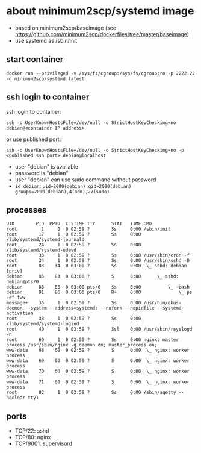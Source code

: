 # about minimum2scp/systemd image

 * based on minimum2scp/baseimage (see https://github.com/minimum2scp/dockerfiles/tree/master/baseimage)
 * use systemd as /sbin/init

## start container

```
docker run --privileged -v /sys/fs/cgroup:/sys/fs/cgroup:ro -p 2222:22 -d minimum2scp/systemd:latest
```

## ssh login to container

ssh login to container:

```
ssh -o UserKnownHostsFile=/dev/null -o StrictHostKeyChecking=no debian@<container IP address>
```

or use published port:

```
ssh -o UserKnownHostsFile=/dev/null -o StrictHostKeyChecking=no -p <published ssh port> debian@localhost
```

 * user "debian" is available
 * password is "debian"
 * user "debian" can use sudo command without password
 * `id debian`: `uid=2000(debian) gid=2000(debian) groups=2000(debian),4(adm),27(sudo)`

## processes

```
UID        PID  PPID  C STIME TTY      STAT   TIME CMD
root         1     0  0 02:59 ?        Ss     0:00 /sbin/init
root        17     1  0 02:59 ?        Ss     0:00 /lib/systemd/systemd-journald
root        24     1  0 02:59 ?        Ss     0:00 /lib/systemd/systemd-udevd
root        33     1  0 02:59 ?        Ss     0:00 /usr/sbin/cron -f
root        34     1  0 02:59 ?        Ss     0:00 /usr/sbin/sshd -D
root        83    34  0 03:00 ?        Ss     0:00  \_ sshd: debian [priv]
debian      85    83  0 03:00 ?        S      0:00      \_ sshd: debian@pts/0
debian      86    85  0 03:00 pts/0    Ss     0:00          \_ -bash
debian      91    86  0 03:00 pts/0    R+     0:00              \_ ps -ef fww
message+    35     1  0 02:59 ?        Ss     0:00 /usr/bin/dbus-daemon --system --address=systemd: --nofork --nopidfile --systemd-activation
root        38     1  0 02:59 ?        Ss     0:00 /lib/systemd/systemd-logind
root        40     1  0 02:59 ?        Ssl    0:00 /usr/sbin/rsyslogd -n
root        60     1  0 02:59 ?        Ss     0:00 nginx: master process /usr/sbin/nginx -g daemon on; master_process on;
www-data    68    60  0 02:59 ?        S      0:00  \_ nginx: worker process
www-data    69    60  0 02:59 ?        S      0:00  \_ nginx: worker process
www-data    70    60  0 02:59 ?        S      0:00  \_ nginx: worker process
www-data    71    60  0 02:59 ?        S      0:00  \_ nginx: worker process
root        82     1  0 02:59 ?        Ss     0:00 /sbin/agetty --noclear tty1
```

## ports

 * TCP/22: sshd
 * TCP/80: nginx
 * TCP/9001: supervisord

